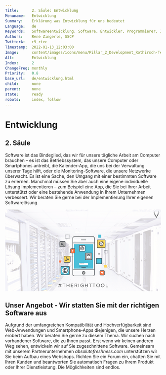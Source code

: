```yaml
---
Title:      2. Säule: Entwicklung
Menuname:   Entwicklung
Summary:    Erklärung was Entwicklung für uns bedeutet
Language:   de
Keywords:   Softwareentwicklung, Software, Entwickler, Programmierer, Informatiker, Tirol
Authors:    René Zingerle, SSCP
TwitterA:   r9_rtec
Timestamp:  2022-01-13_12:03:00
Image:      content/images/icons/menu/Pillar_2_Development_Rothirsch-Tech_GmbH.png
Alt:        Entwicklung
Index:      2
ChangeFreq: monthly
Priority:   0.8
base_url:   de/entwicklung.html
child:      none
parent:     none
state:      ready
robots:     index, follow
---
```


# Entwicklung

## 2. Säule

Software ist das Bindeglied, das wir für unsere tägliche Arbeit am Computer brauchen – es ist das Betriebssystem, das unsere Computer oder Smartphones antreibt, die Kalender-App, die uns bei der Verwaltung unserer Tage hilft, oder die Monitoring-Software, die unsere Netzwerke überwacht. Es ist eine Sache, den Umgang mit einer bestimmten Software zu erlernen. Manchmal müssen Sie aber auch eine eigene individuelle Lösung implementieren – zum Beispiel eine App, die Sie bei Ihrer Arbeit unterstützt oder eine bestehende Anwendung in Ihrem Unternehmen verbessert. Wir beraten Sie gerne bei der Implementierung Ihrer eigenen Softwarelösung.

![Eine Notiz, auf der Einsen und Nullen geschrieben werden. Oben links befindet sich eine Stoppuhr. Das Symbol soll die dritte Säule von Rothirsch Tech darstellen. - Entwicklung](content/images/Development.png "Entwicklung")

## Unser Angebot - Wir statten Sie mit der richtigen Software aus

Aufgrund der umfangreichen Kompatibilität und Hochverfügbarkeit sind Web-Anwendungen und Smartphone-Apps diejenigen, die unsere Herzen erobert haben. Wir beraten Sie gerne zu diesem Thema. Wir suchen nach vorhandener Software, die zu Ihnen passt. Erst wenn wir keinen anderen Weg sehen, entwickeln wir auf Sie zugeschnittene Software. Gemeinsam mit unserem Partnerunternehmen _absolutefreshness.com_ unterstützen wir Sie beim Aufbau eines Webshops. Richten Sie ein Forum ein, chatten Sie mit Ihren Kunden und beantworten Sie automatisch Fragen zu Ihrem Produkt oder Ihrer Dienstleistung. Die Möglichkeiten sind endlos.
